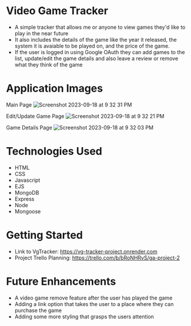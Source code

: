 # Video Game Tracker

- A simple tracker that allows me or anyone to view games they'd like to play in the near future
- It also includes the details of the game like the year it released, the system it is avaiable to be played on, and the price of the game.
- If the user is logged in using Google OAuth they can add games to the list, update/edit the game details and also leave a review or remove what they think of the game

# Application Images

Main Page
![Screenshot 2023-09-18 at 9 32 31 PM](https://github.com/romerorocj-ga/vgTracker-project/assets/140639820/4b630d03-f86b-4287-950a-7aa189401273)

Edit/Update Game Page
![Screenshot 2023-09-18 at 9 32 21 PM](https://github.com/romerorocj-ga/vgTracker-project/assets/140639820/c5df845c-a870-4382-9f0e-eb2ee3af682b)

Game Details Page
![Screenshot 2023-09-18 at 9 32 03 PM](https://github.com/romerorocj-ga/vgTracker-project/assets/140639820/9caccadd-4c95-4a10-b2fc-22221b7394a5)

# Technologies Used

- HTML
- CSS
- Javascript
- EJS
- MongoDB
- Express
- Node
- Mongoose

# Getting Started

- Link to VgTracker: https://vg-tracker-project.onrender.com
- Project Trello Planning: https://trello.com/b/bRoNHRvS/ga-project-2

# Future Enhancements

- A video game remove feature after the user has played the game
- Adding a link option that takes the user to a place where they can purchase the game
- Adding some more styling that grasps the users attention
